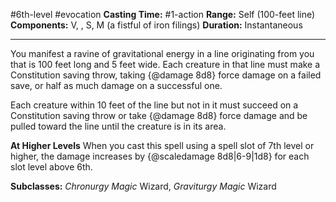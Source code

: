 #6th-level #evocation
**Casting Time:** #1-action
**Range:** Self (100-feet line)
**Components:** V, , S, M (a fistful of iron filings)
**Duration:** Instantaneous

---

You manifest a ravine of gravitational energy in a line originating from you that is 100 feet long and 5 feet wide. Each creature in that line must make a Constitution saving throw, taking {@damage 8d8} force damage on a failed save, or half as much damage on a successful one.

Each creature within 10 feet of the line but not in it must succeed on a Constitution saving throw or take {@damage 8d8} force damage and be pulled toward the line until the creature is in its area.

**At Higher Levels**
When you cast this spell using a spell slot of 7th level or higher, the damage increases by {@scaledamage 8d8|6-9|1d8} for each slot level above 6th.

**Subclasses:** *Chronurgy Magic* Wizard, *Graviturgy Magic* Wizard
